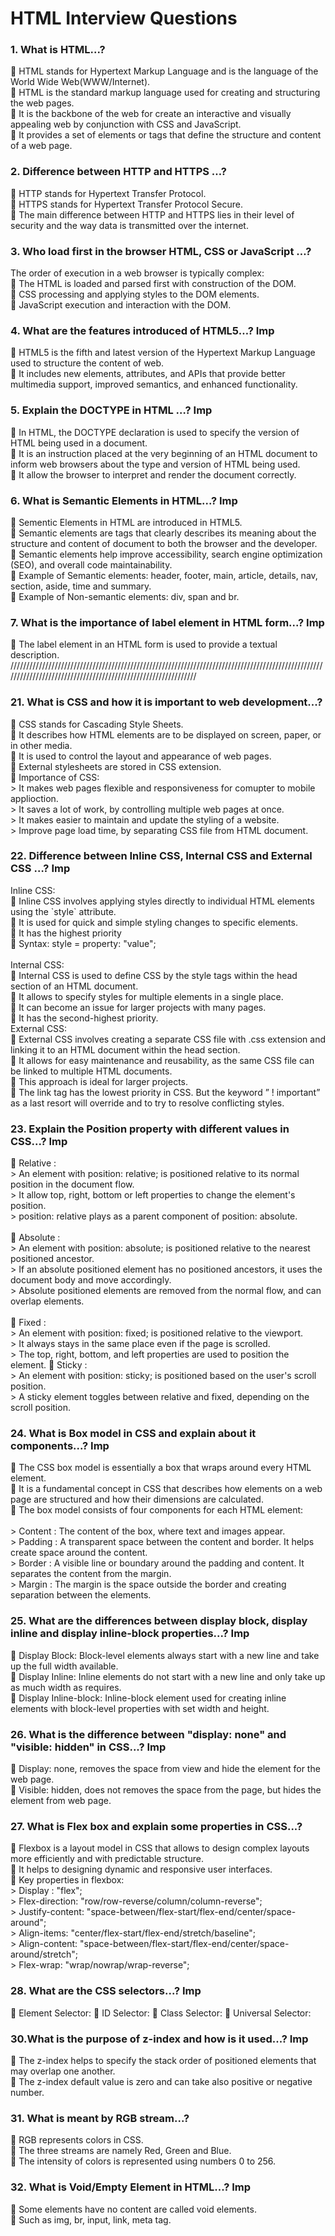  <h1 >HTML Interview Questions</h1>
    <h3>1. What is HTML...?</h3>
    <p>
         HTML stands for Hypertext Markup Language and is the language of the World Wide Web(WWW/Internet). <br>
         HTML is the standard markup language used for creating and structuring the web pages. <br>
         It is the backbone of the web for create an interactive and visually appealing web by conjunction with CSS and JavaScript. <br>
         It provides a set of elements or tags that define the structure and content of a web page. <br>
    </p>
    <h3>2. Difference between HTTP and HTTPS …?</h3>
    <p>
         HTTP stands for Hypertext Transfer Protocol. <br>
         HTTPS stands for Hypertext Transfer Protocol Secure. <br>
         The main difference between HTTP and HTTPS lies in their level of security and the way data is transmitted over the internet.
    </p>
    <h3>3. Who load first in the browser HTML, CSS or JavaScript …?</h3>
    <p>
        The order of execution in a web browser is typically complex: <br>
         The HTML is loaded and parsed first with construction of the DOM. <br>
         CSS processing and applying styles to the DOM elements. <br>
         JavaScript execution and interaction with the DOM.
    </p>
    <h3>4. What are the features introduced of HTML5…? Imp</h3>
    <p>
         HTML5 is the fifth and latest version of the Hypertext Markup Language used to structure the content of web.<br>
         It includes new elements, attributes, and APIs that provide better multimedia support, improved semantics, and enhanced functionality.
    </p>
    <h3>5. Explain the DOCTYPE in HTML …? Imp</h3>
    <p>
         In HTML, the DOCTYPE declaration is used to specify the version of HTML being used in a document. <br>
         It is an instruction placed at the very beginning of an HTML document to inform web browsers about the type and version of HTML being used. <br>
         It allow the browser to interpret and render the document correctly.
    </p>
    <h3>6. What is Semantic Elements in HTML...? Imp</h3>
    <p>
         Sementic Elements in HTML are introduced in HTML5. <br>
         Semantic elements are tags that clearly describes its meaning about the structure and content of document to both the browser and the developer. <br>
         Semantic elements help improve accessibility, search engine optimization (SEO), and overall code maintainability. <br>
         Example of Semantic elements: header, footer, main, article, details, nav, section, aside, time and summary. <br>
         Example of Non-semantic elements: div, span and br.
    </p> 
    <h3>7. What is the importance of label element in HTML form...? Imp</h3>
    <p>
         The label element in an HTML form is used to provide a textual description. <br>
      //////////////////////////////////////////////////////////////////////////////////////////////////////////////////////////////////////////////////////////////
      <h3>21. What is CSS and how it is important to web development...?</h3>
    <p>
         CSS stands for Cascading Style Sheets. <br>
         It describes how HTML elements are to be displayed on screen, paper, or in other media. <br>
         It is used to control the layout and appearance of web pages. <br>
         External stylesheets are stored in CSS extension. <br>
         Importance of CSS: <br>
        > It makes web pages flexible and responsiveness for comupter to mobile applioction. <br>
        > It saves a lot of work, by controlling multiple web pages at once. <br>
        > It makes easier to maintain and update the styling of a website. <br>
        > Improve page load time, by separating CSS file from HTML document. <br>
    </p>
    <h3>22. Difference between Inline CSS, Internal CSS and External CSS …? Imp</h3>
    <p>
        Inline CSS: <br>
         Inline CSS involves applying styles directly to individual HTML elements using the `style` attribute. <br>
         It is used for quick and simple styling changes to specific elements.<br>
         It has the highest priority <br>
         Syntax: style = property: "value"; <br><br>
        Internal CSS: <br>
         Internal CSS is used to define CSS by the style tags within the head section of an HTML document.<br>
         It allows to specify styles for multiple elements in a single place. <br>
         It can become an issue for larger projects with many pages. <br>
         It has the second-highest priority. <br>
        <!--  Syntax: <style> selector{property: "value"}</style> -->    
        External CSS: <br>
         External CSS involves creating a separate CSS file with .css extension and linking it to an HTML document within the head section. <br>
         It allows for easy maintenance and reusability, as the same CSS file can be linked to multiple HTML documents.<br>
         This approach is ideal for larger projects. <br>
         The link tag has the lowest priority in CSS. But the keyword ” ! important” as a last resort will override and to try to resolve conflicting styles.
        <!--  Syntax: <link rel="stylesheet" href="styles.css"> -->
    </p>
    <h3>23. Explain the Position property with different values in CSS...? Imp</h3>
    <p>
         Relative :  <br>
        > An element with position: relative; is positioned relative to its normal position in the document flow. <br>
        > It allow top, right, bottom or left properties to change the element's position. <br>
        > position: relative plays as a parent component of position: absolute.<br><br>
         Absolute : <br>
        > An element with position: absolute; is positioned relative to the nearest positioned ancestor. <br>
        > If an absolute positioned element has no positioned ancestors, it uses the document body and move accordingly. <br>
        > Absolute positioned elements are removed from the normal flow, and can overlap elements. <br><br>
         Fixed : <br>
        > An element with position: fixed; is positioned relative to the viewport. <br>
        > It always stays in the same place even if the page is scrolled. <br>
        > The top, right, bottom, and left properties are used to position the element.
         Sticky : <br>
        > An element with position: sticky; is positioned based on the user's scroll position. <br>
        > A sticky element toggles between relative and fixed, depending on the scroll position. 
    </p>  
    <h3>24. What is Box model in CSS and explain about it components...? Imp</h3>
    <p>
         The CSS box model is essentially a box that wraps around every HTML element. <br>
         It is a fundamental concept in CSS that describes how elements on a web page are structured and how their dimensions are calculated. <br>
         The box model consists of four components for each HTML element: <br> <br>
        > Content : The content of the box, where text and images appear. <br>
        > Padding : A transparent space between the content and border. It helps create space around the content. <br>
        > Border : A visible line or boundary around the padding and content. It separates the content from the margin. <br>
        > Margin : The margin is the space outside the border and creating separation between the elements.
    </p>
    <h3>25. What are the differences between display block, display inline and display inline-block properties...? Imp</h3>
    <p>
         Display Block: Block-level elements always start with a new line and take up the full width available. <br>
         Display Inline: Inline elements do not start with a new line and only take up as much width as requires. <br>
         Display Inline-block: Inline-block element used for creating inline elements with block-level properties with set width and height. <br>
    </p>
    <h3>26. What is the difference between "display: none" and "visible: hidden" in CSS...? Imp</h3>
    <p>
         Display: none, removes the space from view and hide the element for the web page. <br>
         Visible: hidden, does not removes the space from the page, but hides the element from web page.
    </p>
    <h3>27. What is Flex box  and explain some properties in CSS...?</h3>
    <p>
         Flexbox is a layout model in CSS that allows to design complex layouts more efficiently and with predictable structure. <br>
         It helps to designing dynamic and responsive user interfaces. <br>
         Key properties in flexbox: <br>
        > Display : "flex"; <br>
        > Flex-direction: "row/row-reverse/column/column-reverse"; <br>
        > Justify-content: "space-between/flex-start/flex-end/center/space-around"; <br>
        > Align-items: "center/flex-start/flex-end/stretch/baseline"; <br>
        > Align-content: "space-between/flex-start/flex-end/center/space-around/stretch"; <br>
        > Flex-wrap: "wrap/nowrap/wrap-reverse";
    </p>
    <h3>28. What are the CSS selectors...? Imp</h3>
    <p>
         Element Selector:
         ID Selector:
         Class Selector:
         Universal Selector:
    </p>
    <h3>30.What is the purpose of z-index and how is it used...? Imp</h3>
    <p>
         The z-index helps to specify the stack order of positioned elements that may overlap one another. <br>
         The z-index default value is zero and can take also positive or negative number.
    </p>
    <h3>31. What is meant by RGB stream...?</h3>
    <p>
         RGB represents colors in CSS. <br>
         The three streams are namely Red, Green and Blue. <br>
         The intensity of colors is represented using numbers 0 to 256.
    </p>
    <h3>32. What is  Void/Empty Element in HTML...? Imp</h3>
    <p>
         Some elements have no content are called void elements. <br>
         Such as img, br, input, link, meta tag.
    </p>
